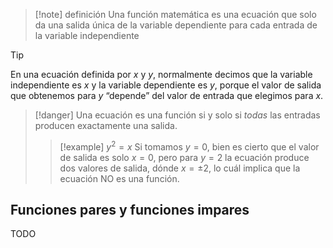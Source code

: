 > [!note] definición
> Una función matemática es una ecuación que solo da una salida única de la variable dependiente para cada entrada de la variable independiente

> [!tip]
> En una ecuación definida por $x$ y $y$, normalmente decimos que la variable independiente es $x$ y la variable dependiente es $y$, porque el valor de salida que obtenemos para $y$ “depende” del valor de entrada que elegimos para $x$.

> [!danger]
> Una ecuación es una función si y solo si *todas* las entradas producen exactamente una salida.
> > [!example]  $y^2 = x$
> > Si tomamos $y=0$, bien es cierto que el valor de salida es solo $x=0$, pero para $y=2$ la ecuación produce dos valores de salida, dónde $x=\pm2$, lo cuál implica que la ecuación NO es una función.

## Funciones pares y funciones impares

TODO